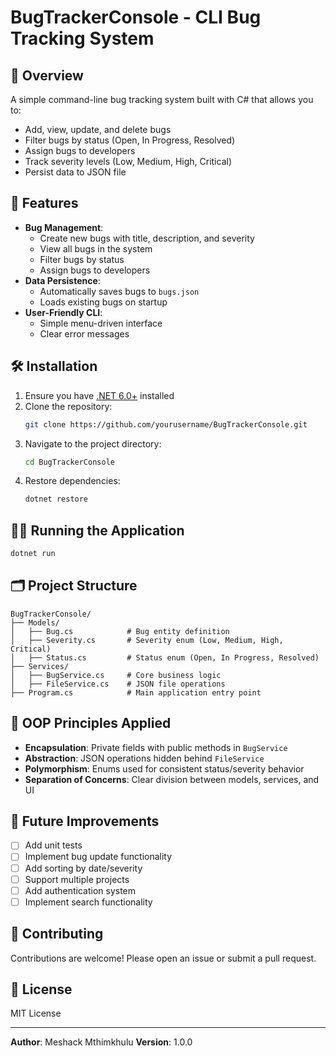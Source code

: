 # BugTrackerConsole - CLI Bug Tracking System

## 📝 Overview
A simple command-line bug tracking system built with C# that allows you to:
- Add, view, update, and delete bugs
- Filter bugs by status (Open, In Progress, Resolved)
- Assign bugs to developers
- Track severity levels (Low, Medium, High, Critical)
- Persist data to JSON file

## 🚀 Features
- **Bug Management**:
  - Create new bugs with title, description, and severity
  - View all bugs in the system
  - Filter bugs by status
  - Assign bugs to developers
- **Data Persistence**:
  - Automatically saves bugs to `bugs.json`
  - Loads existing bugs on startup
- **User-Friendly CLI**:
  - Simple menu-driven interface
  - Clear error messages

## 🛠️ Installation
1. Ensure you have [.NET 6.0+](https://dotnet.microsoft.com/download) installed
2. Clone the repository:
   ```bash
   git clone https://github.com/yourusername/BugTrackerConsole.git
   ```
3. Navigate to the project directory:
   ```bash
   cd BugTrackerConsole
   ```
4. Restore dependencies:
   ```bash
   dotnet restore
   ```

## 🏃‍♂️ Running the Application
```bash
dotnet run
```

## 🗂️ Project Structure
```
BugTrackerConsole/
├── Models/
│   ├── Bug.cs            # Bug entity definition
│   ├── Severity.cs       # Severity enum (Low, Medium, High, Critical)
│   ├── Status.cs         # Status enum (Open, In Progress, Resolved)
├── Services/
│   ├── BugService.cs     # Core business logic
│   ├── FileService.cs    # JSON file operations
├── Program.cs            # Main application entry point
```

## 🧩 OOP Principles Applied
- **Encapsulation**: Private fields with public methods in `BugService`
- **Abstraction**: JSON operations hidden behind `FileService`
- **Polymorphism**: Enums used for consistent status/severity behavior
- **Separation of Concerns**: Clear division between models, services, and UI

## 📅 Future Improvements
- [ ] Add unit tests
- [ ] Implement bug update functionality
- [ ] Add sorting by date/severity
- [ ] Support multiple projects
- [ ] Add authentication system
- [ ] Implement search functionality

## 🤝 Contributing
Contributions are welcome! Please open an issue or submit a pull request.

## 📄 License
MIT License

---

**Author**: Meshack Mthimkhulu
**Version**: 1.0.0  
